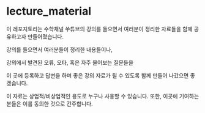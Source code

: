 # lecture_material
이 레포지토리는 수학채널 쑤튜브의 강의를 들으면서 여러분이 정리한 자료들을 함께 공유하고자 만들어졌습니다.

강의를 들으면서 여러분들이 정리한 내용들이나, 

강의에서 발견된 오류, 오타, 혹은 자주 물어보는 질문들을

이 곳에 등록하고 답변을 하며 좋은 강의 자료가 될 수 있도록 함께 만들어 나갔으면 좋겠습니다.

이 자료는 상업적/비상업적인 용도로 누구나 사용할 수 있습니다. 또한, 이곳에 기여하는 분들은 이를 동의한 것으로 간주합니다.
